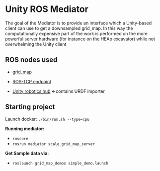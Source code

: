 # Unity ROS Mediator
The goal of the Mediator is to provide an interface which a Unity-based client can use to get a downsampled grid_map. In this way the computationally expensive part of the work is performed on the more powerful server hardware (for instance on the HEAp excavator) while not overwhelming the Unity client 

## ROS nodes used
* [grid_map](https://github.com/anybotics/grid_map/)
* [ROS-TCP endpoint](https://github.com/Unity-Technologies/ROS-TCP-Endpoint)

* [Unity robotics hub](https://github.com/Unity-Technologies/Unity-Robotics-Hub) <-contains URDF importer
## Starting project

Launch docker: `./bin/run.sh --type=cpu` 

**Running mediator:**
* `roscore`
* `rosrun mediator scale_grid_map_server`

**Get Sample data via:**
* `roslaunch grid_map_demos simple_demo.launch`
